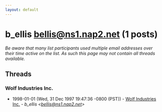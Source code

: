 ```yaml
---
layout: default
---
```


# b_ellis <bellis@ns1.nap2.net> (1 posts)

_Be aware that many list participants used multiple email addresses over their time active on the list. As such this page may not contain all threads available._

## Threads

### Wolf Industries Inc.
+ 1998-01-01 (Wed, 31 Dec 1997 19:47:36 -0800 (PST)) - [Wolf Industries Inc.](/archive/1998/01/5cb3bb244a5a843fa8f3134d6c8c2aa5cb9906247e50b4acb4f9a3b715b70343) - _b_ellis \<bellis@ns1.nap2.net\>_

